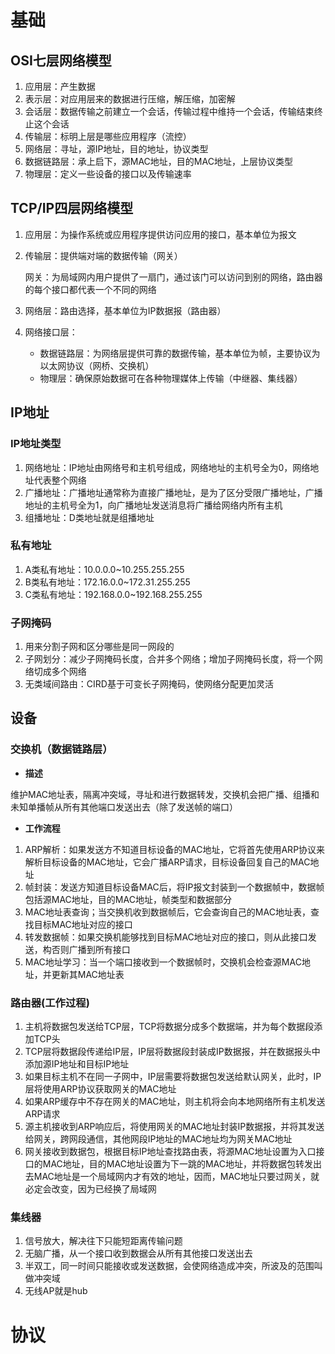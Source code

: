 # 基础

## OSI七层网络模型

1. 应用层：产生数据
2. 表示层：对应用层来的数据进行压缩，解压缩，加密解
3. 会话层：数据传输之前建立一个会话，传输过程中维持一个会话，传输结束终止这个会话
4. 传输层：标明上层是哪些应用程序（流控）
5. 网络层：寻址，源IP地址，目的地址，协议类型
6. 数据链路层：承上启下，源MAC地址，目的MAC地址，上层协议类型
7. 物理层：定义一些设备的接口以及传输速率

## TCP/IP四层网络模型

1. 应用层：为操作系统或应用程序提供访问应用的接口，基本单位为报文

2. 传输层：提供端对端的数据传输（网关）

   网关：为局域网内用户提供了一扇门，通过该门可以访问到别的网络，路由器的每个接口都代表一个不同的网络

3. 网络层：路由选择，基本单位为IP数据报（路由器）

4. 网络接口层：

   - 数据链路层：为网络层提供可靠的数据传输，基本单位为帧，主要协议为以太网协议（网桥、交换机）
   - 物理层：确保原始数据可在各种物理媒体上传输（中继器、集线器）

## IP地址

### IP地址类型

1. 网络地址：IP地址由网络号和主机号组成，网络地址的主机号全为0，网络地址代表整个网络
2. 广播地址：广播地址通常称为直接广播地址，是为了区分受限广播地址，广播地址的主机号全为1，向广播地址发送消息将广播给网络内所有主机
3. 组播地址：D类地址就是组播地址

### 私有地址

1. A类私有地址：10.0.0.0~10.255.255.255
2. B类私有地址：172.16.0.0~172.31.255.255
3. C类私有地址：192.168.0.0~192.168.255.255

### 子网掩码

1. 用来分割子网和区分哪些是同一网段的
2. 子网划分：减少子网掩码长度，合并多个网络；增加子网掩码长度，将一个网络切成多个网络
3. 无类域间路由：CIRD基于可变长子网掩码，使网络分配更加灵活

## 设备

### 交换机（数据链路层）

* **描述**

维护MAC地址表，隔离冲突域，寻址和进行数据转发，交换机会把广播、组播和未知单播帧从所有其他端口发送出去（除了发送帧的端口）

* **工作流程**

1. ARP解析：如果发送方不知道目标设备的MAC地址，它将首先使用ARP协议来解析目标设备的MAC地址，它会广播ARP请求，目标设备回复自己的MAC地址
2. 帧封装：发送方知道目标设备MAC后，将IP报文封装到一个数据帧中，数据帧包括源MAC地址，目的MAC地址，帧类型和数据部分
3. MAC地址表查询；当交换机收到数据帧后，它会查询自己的MAC地址表，查找目标MAC地址对应的接口
4. 转发数据帧：如果交换机能够找到目标MAC地址对应的接口，则从此接口发送，构否则广播到所有接口
5. MAC地址学习：当一个端口接收到一个数据帧时，交换机会检查源MAC地址，并更新其MAC地址表

### 路由器(工作过程)

1. 主机将数据包发送给TCP层，TCP将数据分成多个数据端，并为每个数据段添加TCP头
2. TCP层将数据段传递给IP层，IP层将数据段封装成IP数据报，并在数据报头中添加源IP地址和目标IP地址
3. 如果目标主机不在同一子网中，IP层需要将数据包发送给默认网关，此时，IP层将使用ARP协议获取网关的MAC地址
4. 如果ARP缓存中不存在网关的MAC地址，则主机将会向本地网络所有主机发送ARP请求
5. 源主机接收到ARP响应后，将使用网关的MAC地址封装IP数据报，并将其发送给网关，跨网段通信，其他网段IP地址的MAC地址均为网关MAC地址
6. 网关接收到数据包，根据目标IP地址查找路由表，将源MAC地址设置为入口接口的MAC地址，目的MAC地址设置为下一跳的MAC地址，并将数据包转发出去MAC地址是一个局域网内才有效的地址，因而，MAC地址只要过网关，就必定会改变，因为已经换了局域网

### 集线器

1. 信号放大，解决往下只能短距离传输问题
2. 无脑广播，从一个接口收到数据会从所有其他接口发送出去
3. 半双工，同一时间只能接收或发送数据，会使网络造成冲突，所波及的范围叫做冲突域
4. 无线AP就是hub

# 协议

